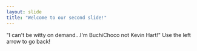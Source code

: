 ```yaml
---
layout: slide
title: "Welcome to our second slide!"
---
```

"I can't be witty on demand...I'm BuchiChoco not Kevin Hart!"
Use the left arrow to go back!
